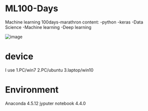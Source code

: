 # ML100-Days
Machine learning 100days-marathron
content:
-python
-keras
-Data Science
-Machine learning
-Deep learning


![image](ML100-Days/learnWithCoach.png)
      

# device
I use
1.PC/win7
2.PC/ubuntu
3.laptop/win10

# Environment
Anaconda 4.5.12
jyputer notebook 4.4.0
